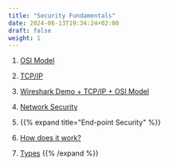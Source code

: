 ```yaml
---
title: "Security Fundamentals"
date: 2024-06-13T19:34:24+02:00
draft: false
weight: 1
---
```


1. [OSI Model](https://www.nwkings.com/osi-model-in-ccna-course)
2. [TCP/IP](https://www.fortinet.com/resources/cyberglossary/tcp-ip)
3. [Wireshark Demo + TCP/IP + OSI Model](https://medium.com/@Praveen_Fernando/tcp-3-way-handshake-demo-with-wireshark-9dddce2d088e)
4. [Network Security](https://www.trendmicro.com/en_us/what-is/network-security/network-security-measures.html)
5. {{% expand title="End-point Security" %}}
 1. [How does it work?](https://www.fortinet.com/resources/cyberglossary/what-is-endpoint-security)

 2. [Types](https://www.checkpoint.com/cyber-hub/threat-prevention/what-is-endpoint-detection-and-response/what-is-endpoint-security-management/types-of-endpoint-security/)
{{% /expand %}}